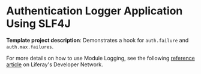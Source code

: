 # Authentication Logger Application Using SLF4J

**Template project description**: Demonstrates a hook for `auth.failure` and
`auth.max.failures`.

For more details on how to use Module Logging, see the following
[reference article](https://dev.liferay.com/develop/tutorials/-/knowledge_base/7-0/adjusting-module-logging)
on Liferay's Developer Network.